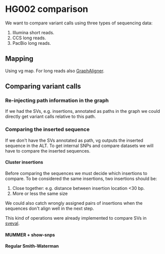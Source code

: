 # HG002 comparison

We want to compare variant calls using three types of sequencing data:

1. Illumina short reads.
1. CCS long reads.
1. PacBio long reads.


## Mapping

Using vg map. For long reads also [GraphAligner](https://github.com/maickrau/GraphAligner).

## Comparing variant calls

### Re-injecting path information in the graph

If we had the SVs, e.g. insertions, annotated as paths in the graph we could directly get variant calls relative to this path.

### Comparing the inserted sequence

If we don't have the SVs annotated as path, vg outputs the inserted sequence in the ALT.
To get internal SNPs and compare datasets we will have to compare the inserted sequences.

#### Cluster insertions

Before comparing the sequences we must decide which insertions to compare. 
To be considered the same insertions, two insertions should be:

1. Close together: e.g. distance between insertion location <30 bp.
1. More or less the same size

We could also catch wrongly assigned pairs of insertions when the sequences don't align well in the next step.

This kind of operations were already implemented to compare SVs in [sveval](https://github.com/jmonlong/sveval).

#### MUMMER + show-snps

#### Regular Smith-Waterman
